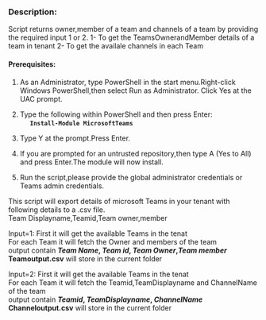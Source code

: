 ### Description:
Script returns owner,member of a team and channels of a team by providing the required input 1 or 2.
	1- To get the TeamsOwnerandMember details of a team in tenant
	2- To get the availale channels in each Team

#### Prerequisites:

1. As an Administrator, type PowerShell in the start menu.Right-click Windows PowerShell,then select Run as Administrator.
Click Yes at the UAC prompt.

2. Type the following within PowerShell and then press Enter:\
&nbsp;&nbsp;&nbsp;&nbsp;&nbsp;**`Install-Module MicrosoftTeams`**
    
3. Type Y at the prompt.Press Enter.

4. If you are prompted for an untrusted repository,then type A (Yes to All) and press Enter.The module will now install. 
5. Run the script,please provide the global administrator credentials or Teams admin credentials.

This script will export details of microsoft Teams in your tenant with following details to a .csv file.\
Team Displayname,Teamid,Team owner,member

Input=1:
First it will get the available Teams in the tenat\
For each Team it will fetch the Owner and members of the team\
output contain **_Team Name_, _Team id_, _Team Owner_,_Team member_**\
**Teamoutput.csv** will store in the current folder

Input=2:
First it will get the available Teams in the tenat\
For each Team it will fetch the Teamid,TeamDisplayname and ChannelName of the team\
output contain **_Teamid_, _TeamDisplayname_, _ChannelName_**\
**Channeloutput.csv** will store in the current folder

